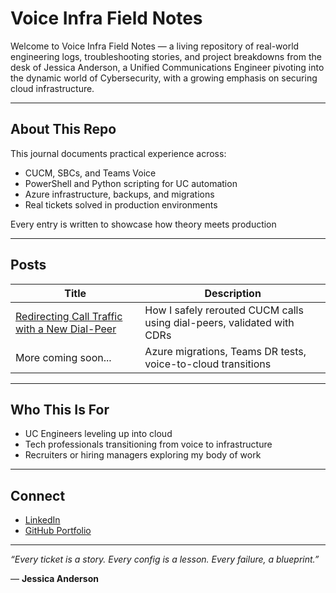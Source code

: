 # Voice Infra Field Notes

Welcome to Voice Infra Field Notes — a living repository of real-world engineering logs, troubleshooting stories, and project breakdowns from the desk of Jessica Anderson, a Unified Communications Engineer pivoting into the dynamic world of Cybersecurity, with a growing emphasis on securing cloud infrastructure.

---

## About This Repo
This journal documents practical experience across:
- CUCM, SBCs, and Teams Voice
- PowerShell and Python scripting for UC automation
- Azure infrastructure, backups, and migrations
- Real tickets solved in production environments

Every entry is written to showcase how theory meets production

---

## Posts
| Title | Description |
|-------|-------------|
| [Redirecting Call Traffic with a New Dial-Peer](posts/redirecting-dialpeer-call-flow.md) | How I safely rerouted CUCM calls using dial-peers, validated with CDRs |
| More coming soon... | Azure migrations, Teams DR tests, voice-to-cloud transitions |

---

## Who This Is For
- UC Engineers leveling up into cloud 
- Tech professionals transitioning from voice to infrastructure
- Recruiters or hiring managers exploring my body of work

---

## Connect
- [LinkedIn](https://www.linkedin.com/in/jessica-anderson-84b423211/) 
- [GitHub Portfolio](https://github.com/jesmanderson)

---

_“Every ticket is a story. Every config is a lesson. Every failure, a blueprint.”_

&mdash; **Jessica Anderson**




